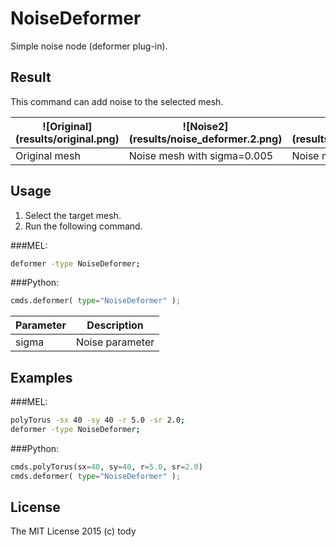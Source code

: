 
NoiseDeformer
====

Simple noise node (deformer plug-in).

## Result

This command can add noise to the selected mesh.

| ![Original] (results/original.png) | ![Noise2] (results/noise_deformer.2.png) | ![Noise3] (results/noise_deformer.3.png) |
|-------------------------|-----------------|-----------------|
| Original mesh   | Noise mesh with sigma=0.005  | Noise mesh with sigma=0.01  |

## Usage

1. Select the target mesh.
2. Run the following command.

###MEL:
``` bash
deformer -type NoiseDeformer;
```
###Python:
``` python
cmds.deformer( type="NoiseDeformer" );
```

|Parameter|Description |
|----------|------------|
|sigma     |Noise parameter |

## Examples

###MEL:
``` bash
polyTorus -sx 40 -sy 40 -r 5.0 -sr 2.0;
deformer -type NoiseDeformer;
```

###Python:
``` python
cmds.polyTorus(sx=40, sy=40, r=5.0, sr=2.0)
cmds.deformer( type="NoiseDeformer" );
```

## License

The MIT License 2015 (c) tody